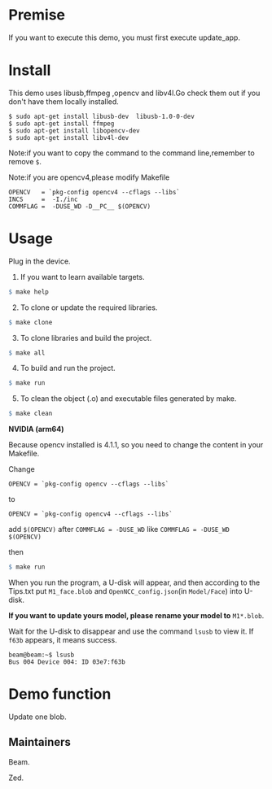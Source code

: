 # Premise

If you want to execute this demo, you must first execute update_app.

# Install

This demo uses libusb,ffmpeg ,opencv and libv4l.Go check them out if you don't have them locally installed.

```shell
$ sudo apt-get install libusb-dev  libusb-1.0-0-dev
$ sudo apt-get install ffmpeg
$ sudo apt-get install libopencv-dev
$ sudo apt-get install libv4l-dev
```

Note:if you want to copy the command to the command line,remember to remove `$`.


Note:if you are opencv4,please modify Makefile
```shell
OPENCV   = `pkg-config opencv4 --cflags --libs`
INCS     =  -I./inc
COMMFLAG =  -DUSE_WD -D__PC__ $(OPENCV)
```
# Usage

Plug in the device.

1. If you want to learn available targets.

```makefile
$ make help
```

2. To clone or update the required libraries.

```makefile
$ make clone
```

3. To clone libraries and build the project.

```makefile
$ make all
```

4. To build and run the project.

```makefile
$ make run
```

5. To clean the object (.o) and executable files generated by make.

```makefile
$ make clean
```

**NVIDIA (arm64)**

Because opencv installed is 4.1.1, so you need to change the content in your Makefile.

Change 
```shell
OPENCV = `pkg-config opencv --cflags --libs`
```
to 
```shell
OPENCV = `pkg-config opencv4 --cflags --libs`
```

add `$(OPENCV)` after `COMMFLAG = -DUSE_WD`
like `COMMFLAG = -DUSE_WD $(OPENCV)`

then

```makefile
$ make run
```

When you run the program, a U-disk will appear, and then according to the Tips.txt put `M1_face.blob` and `OpenNCC_config.json`(in `Model/Face`) into U-disk. 

**If you want to update yours model, please rename your model to** `M1*.blob`.

Wait for the U-disk to disappear and use the command `lsusb` to view it. If `f63b` appears, it means success.

```shell
beam@beam:~$ lsusb
Bus 004 Device 004: ID 03e7:f63b  
```

#  Demo function 

Update one blob.

## Maintainers

Beam.

Zed.


